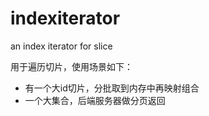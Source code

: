 # indexiterator
an index iterator for slice

用于遍历切片，使用场景如下：
- 有一个大id切片，分批取到内存中再映射组合
- 一个大集合，后端服务器做分页返回
